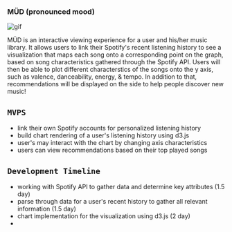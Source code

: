 ### MÜD (pronounced mood)

![gif](https://github.com/lilwanngg/jsproject/blob/master/src/assets/images/Screen%20Shot%202019-08-13%20at%2012.13.02%20AM.png)

MÜD is an interactive viewing experience for a user and his/her music library. It allows users to link their Spotify's recent listening history to see a visualization that maps each song onto a corresponding point on the graph, based on song characteristics gathered through the Spotify API. Users will then be able to plot different characterstics of the songs onto the y axis, such as valence, danceability, energy, & tempo. In addition to that, recommendations will be displayed on the side to help people discover new music!

## `MVPS`
* link their own Spotify accounts for personalized listening history
* build chart rendering of a user's listening history using d3.js
* user's may interact with the chart by changing axis characteristics
* users can view recommendations based on their top played songs 


## `Development Timeline`
* working with Spotify API to gather data and determine key attributes (1.5 day)
* parse through data for a user's recent history to gather all relevant information (1.5 day)
* chart implementation for the visualization using d3.js (2 day)
* 

